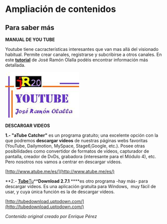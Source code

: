 # Ampliación de contenidos

## Para saber más

**MANUAL DE YOU TUBE**  

Youtube tiene cacracterísticas interesantes que van mas allá del visionado habitual. Permite crear canales, registrarse y subcribirse a otros canales. En este [**tutorial**](http://www.catedu.es/facilytic/wp-content/uploads/2013/10/youtube.pdf) de José Ramón Olalla podéis encontrar información más detallada.


![Fig 3.17.  Captura propia](img/youtubeolalla.JPG)




**DESCARGAR VIDEOS**

**1.- "aTube Catcher"** es un programa gratuito; una excelente opción con la que podremos **descargar vídeos** de nuestras páginas webs favoritas (YouTube, Dailymotion, MySpace, Stage6,Google, etc.). Posee otras posibilidades como convertidor de formatos de vídeos, capturador de pantalla, creador de DvDs, grabadora (interesante para el Módulo 4), etc. Pero nosotros nos vamos a centrar en descargar vídeos.

[http://www.atube.me/es/](http://www.atube.me/es/)

**2.- ****[Tube](http://tubedownload.uptodown.com/ "Descargar Tubedownloader")****[Tu](http://tubedownload.uptodown.com/ "Descargar Tubedownloader")****Download 2.7.1** ****es otro programa -hay más- para descargar vídeos. Es una aplicación gratuita para Windows,  muy fácil de usar, y cuya única función es la de descargar vídeos.

[http://tubedownload.uptodown.com/](http://tubedownload.uptodown.com/)

_Contenido original creado por Enrique Pérez_

